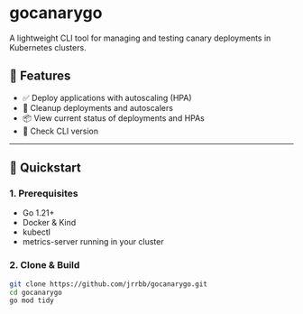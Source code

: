 # gocanarygo

A lightweight CLI tool for managing and testing canary deployments in Kubernetes clusters.

## 🔧 Features

- ✅ Deploy applications with autoscaling (HPA)
- 🧹 Cleanup deployments and autoscalers
- 📦 View current status of deployments and HPAs
- 📌 Check CLI version

---

## 🚀 Quickstart

### 1. Prerequisites

- Go 1.21+
- Docker & Kind
- kubectl
- metrics-server running in your cluster

### 2. Clone & Build

```bash
git clone https://github.com/jrrbb/gocanarygo.git
cd gocanarygo
go mod tidy
